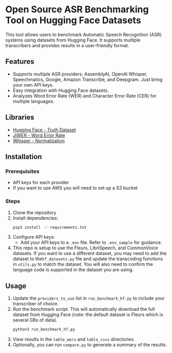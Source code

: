 # Open Source ASR Benchmarking Tool on Hugging Face Datasets

This tool allows users to benchmark Automatic Speech Recognition (ASR) systems using datasets from Hugging Face. It supports multiple transcribers and provides results in a user-friendly format.

## Features
- Supports multiple ASR providers: AssemblyAI, OpenAI Whisper, Speechmatics, Google, Amazon Transcribe, and Deepgram. Just bring your own API keys.
- Easy integration with Hugging Face datasets.
- Analyzes Word Error Rate (WER) and Character Error Rate (CER) for multiple languages.

## Libraries
- [Hugging Face - Truth Dataset](https://huggingface.co/docs/datasets/index)
- [JiWER - Word Error Rate](https://github.com/jitsi/jiwer)
- [Whisper - Normalization](https://github.com/openai/whisper/tree/main/whisper/normalizers)

## Installation

### Prerequisites
- API keys for each provider
- If you want to use AWS you will need to set up a S3 bucket

### Steps
1. Clone the repository
2. Install dependencies:
   ```bash
   pip3 install -r requirements.txt
   ```
3. Configure API keys:
   - Add your API keys to a `.env` file. Refer to `.env_sample` for guidance.
4. This repo is setup to use the Fleurs, LibriSpeech, and CommonVoice datasets. If you want to use a different dataset, you may need to add the dataset to the`hf_datasets.py` file and update the transcoding functions in `utils.py` to match the dataset. You will also need to confirm the language code is supported in the dataset you are using.

## Usage

1. Update the `providers_to_use` list in `run_benchmark_hf.py` to include your transcriber of choice.
2. Run the benchmark script. This will automatically download the full dataset from Hugging Face (note: the default dataset is Fleurs which is several GBs of data).
   ```bash
   python3 run_benchmark_hf.py
   ```
3. View results in the `table_wers` and `table_csvs` directories.
4. Optionally, you can run `compare.py` to generate a summary of the results.